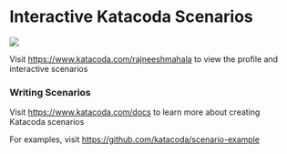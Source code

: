 # Interactive Katacoda Scenarios

[![](http://shields.katacoda.com/katacoda/rajneeshmahala/count.svg)](https://www.katacoda.com/rajneeshmahala "Get your profile on Katacoda.com")

Visit https://www.katacoda.com/rajneeshmahala to view the profile and interactive scenarios

### Writing Scenarios
Visit https://www.katacoda.com/docs to learn more about creating Katacoda scenarios

For examples, visit https://github.com/katacoda/scenario-example
